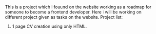 This is a project which i fouund on the website working as a roadmap for someone to become a frontend developer. Here i will be working on different project given as tasks on the website.
Project list:
1. 1 page CV creation using only HTML.
